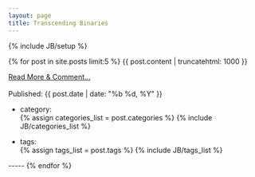 ```yaml
---
layout: page
title: Transcending Binaries
---
```

{% include JB/setup %}

{% for post in site.posts limit:5 %}
{{ post.content | truncatehtml: 1000 }}
<div class="meta">
    <p class="date-publish">
        <a href="{{ post.url }}">Read More &amp; Comment...</a>
        <span><br /><br />Published: {{ post.date | date: "%b %d, %Y" }}</span>
    </p>
    <ul class="list-category list-linear">
        <li class="list-head">category: </li>
        {% assign categories_list = post.categories %}
        {% include JB/categories_list %}
    </ul>
    <ul class="list-tag list-linear">
        <li class="list-head">tags: </li>
        {% assign tags_list = post.tags %}
        {% include JB/tags_list %}
    </ul>
</div>
-----
{% endfor %}
